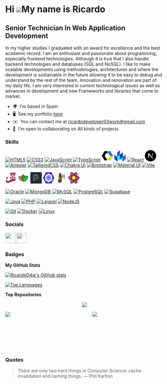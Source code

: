 # Hi ![](https://user-images.githubusercontent.com/18350557/176309783-0785949b-9127-417c-8b55-ab5a4333674e.gif)My name is Ricardo

## Senior Technician In Web Application Development

In my higher studies I graduated with an award for excellence and the best academic record. I am an enthusiast and passionate about programming, especially frontend technologies. Although it is true that I also handle backend technologies and databases (SQL and NoSQL). I like to make scalable developments using methodologies, architectures and where the development is sustainable in the future allowing it to be easy to debug and understand by the rest of the team. Innovation and renovation are part of my daily life. I am very interested in current technological issues as well as advances in development and new Frameworks and libraries that come to market.

- 🌍  I'm based in Spain
- 🖥️  See my portfolio [here](https://mnf.red/0c10d54d-6d87-467f-8749-604570f437da/timeline)
- ✉️  You can contact me at [ricardodeveloper03work@gmail.com](mailto:ricardodeveloper03work@gmail.com)
- 🤝  I'm open to collaborating on All kinds of projects

### Skills

<p align="left">

<a href="https://developer.mozilla.org/en-US/docs/Glossary/HTML5" target="_blank" rel="noreferrer"><img src="https://raw.githubusercontent.com/danielcranney/readme-generator/main/public/icons/skills/html5-colored.svg" width="36" height="36" alt="HTML5" /></a>
<a href="https://www.w3.org/TR/CSS/#css" target="_blank" rel="noreferrer"><img src="https://raw.githubusercontent.com/danielcranney/readme-generator/main/public/icons/skills/css3-colored.svg" width="36" height="36" alt="CSS3" /></a>
<a href="https://developer.mozilla.org/en-US/docs/Web/JavaScript" target="_blank" rel="noreferrer"><img src="https://raw.githubusercontent.com/danielcranney/readme-generator/main/public/icons/skills/javascript-colored.svg" width="36" height="36" alt="JavaScript" /></a>
<a href="https://www.typescriptlang.org/" target="_blank" rel="noreferrer"><img src="https://raw.githubusercontent.com/danielcranney/readme-generator/main/public/icons/skills/typescript-colored.svg" width="36" height="36" alt="TypeScript" /></a>
<a href="https://developer.mozilla.org/en-US/docs/Web/API/Web_components" target="_blank" rel="noreferrer"><img src="/images/webc.png" width="36" height="36" alt="WebComponent" /></a>
<a href="https://lit.dev/" target="_blank" rel="noreferrer"><img src="/images/lit.svg" width="36" height="36" alt="Lit" /></a>
<a href="https://reactjs.org/" target="_blank" rel="noreferrer"><img src="https://raw.githubusercontent.com/danielcranney/readme-generator/main/public/icons/skills/react-colored.svg" width="36" height="36" alt="React" /></a>
<a href="https://nextjs.org/docs" target="_blank" rel="noreferrer"><img src="/images/nextjs.svg" width="36" height="36" alt="NextJs" /></a>
<a href="https://angular.io/" target="_blank" rel="noreferrer"><img src="https://raw.githubusercontent.com/danielcranney/readme-generator/main/public/icons/skills/angularjs-colored.svg" width="36" height="36" alt="Angular" /></a>
<a href="https://tailwindcss.com/" target="_blank" rel="noreferrer"><img src="https://raw.githubusercontent.com/danielcranney/readme-generator/main/public/icons/skills/tailwindcss-colored.svg" width="36" height="36" alt="TailwindCSS" /></a>
<a href="https://chakra-ui.com/" target="_blank" rel="noreferrer"><img src="https://raw.githubusercontent.com/danielcranney/readme-generator/main/public/icons/skills/chakra-colored.svg" width="36" height="36" alt="Chakra UI" /></a>
<a href="https://getbootstrap.com/" target="_blank" rel="noreferrer"><img src="https://raw.githubusercontent.com/danielcranney/readme-generator/main/public/icons/skills/bootstrap-colored.svg" width="36" height="36" alt="Bootstrap" /></a>
<a href="https://mui.com/" target="_blank" rel="noreferrer"><img src="https://raw.githubusercontent.com/danielcranney/readme-generator/main/public/icons/skills/materialui-colored.svg" width="36" height="36" alt="Material UI" /></a>
<a href="https://vitejs.dev/" target="_blank" rel="noreferrer"><img src="https://raw.githubusercontent.com/danielcranney/readme-generator/main/public/icons/skills/vite-colored.svg" width="36" height="36" alt="Vite" /></a>

<a href="https://jestjs.io/" target="_blank" rel="noreferrer"><img src="/images/jest.svg" width="36" height="36" alt="Jest" /></a>
<a href="https://playwright.dev/" target="_blank" rel="noreferrer"><img src="/images/playwright.svg" width="36" height="36" alt="Playwright" /></a>
<a href="https://prettier.io/" target="_blank" rel="noreferrer"><img src="/images/prettier.png" width="36" height="36" alt="Prettier" /></a>
<a href="https://eslint.org/" target="_blank" rel="noreferrer"><img src="/images/ESLint.png" width="36" height="36" alt="ESLint" /></a>
<a href="https://zustand-demo.pmnd.rs/" target="_blank" rel="noreferrer"><img src="/images/zustad.png" width="36" height="36" alt="Zustand" /></a>
<a href="https://tanstack.com/query/v3/" target="_blank" rel="noreferrer"><img src="/images/reactquery.svg" width="36" height="36" alt="ReactQuery" /></a>

<a href="https://www.oracle.com/uk/index.html" target="_blank" rel="noreferrer"><img src="https://raw.githubusercontent.com/danielcranney/readme-generator/main/public/icons/skills/oracle-colored.svg" width="36" height="36" alt="Oracle" /></a>
<a href="https://www.mongodb.com/" target="_blank" rel="noreferrer"><img src="https://raw.githubusercontent.com/danielcranney/readme-generator/main/public/icons/skills/mongodb-colored.svg" width="36" height="36" alt="MongoDB" /></a>
<a href="https://www.mysql.com/" target="_blank" rel="noreferrer"><img src="https://raw.githubusercontent.com/danielcranney/readme-generator/main/public/icons/skills/mysql-colored.svg" width="36" height="36" alt="MySQL" /></a>
<a href="https://www.postgresql.org/" target="_blank" rel="noreferrer"><img src="https://raw.githubusercontent.com/danielcranney/readme-generator/main/public/icons/skills/postgresql-colored.svg" width="36" height="36" alt="PostgreSQL" /></a>
<a href="https://supabase.io/" target="_blank" rel="noreferrer"><img src="https://raw.githubusercontent.com/danielcranney/readme-generator/main/public/icons/skills/supabase-colored.svg" width="36" height="36" alt="Supabase" /></a>

<a href="https://www.oracle.com/java/" target="_blank" rel="noreferrer"><img src="https://raw.githubusercontent.com/danielcranney/readme-generator/main/public/icons/skills/java-colored.svg" width="36" height="36" alt="Java" /></a>
<a href="https://www.php.net/" target="_blank" rel="noreferrer"><img src="https://raw.githubusercontent.com/danielcranney/readme-generator/main/public/icons/skills/php-colored.svg" width="36" height="36" alt="PHP" /></a>
<a href="https://laravel.com/" target="_blank" rel="noreferrer"><img src="https://raw.githubusercontent.com/danielcranney/readme-generator/main/public/icons/skills/laravel-colored.svg" width="36" height="36" alt="Laravel" /></a>
<a href="https://nodejs.org/en/" target="_blank" rel="noreferrer"><img src="https://raw.githubusercontent.com/danielcranney/readme-generator/main/public/icons/skills/nodejs-colored.svg" width="36" height="36" alt="NodeJS" /></a>

<a href="https://git-scm.com/" target="_blank" rel="noreferrer"><img src="https://raw.githubusercontent.com/danielcranney/readme-generator/main/public/icons/skills/git-colored.svg" width="36" height="36" alt="Git" /></a>
<a href="https://www.docker.com/" target="_blank" rel="noreferrer"><img src="https://raw.githubusercontent.com/danielcranney/readme-generator/main/public/icons/skills/docker-colored.svg" width="36" height="36" alt="Docker" /></a>
<a href="https://www.linux.org" target="_blank" rel="noreferrer"><img src="https://raw.githubusercontent.com/danielcranney/readme-generator/main/public/icons/skills/linux-colored.svg" width="36" height="36" alt="Linux" /></a>

</p>

### Socials

<p align="left"> <a href="https://www.github.com/RicardoD4w" target="_blank" rel="noreferrer"> <picture> <source media="(prefers-color-scheme: dark)" srcset="https://raw.githubusercontent.com/danielcranney/readme-generator/main/public/icons/socials/github-dark.svg" /> <source media="(prefers-color-scheme: light)" srcset="https://raw.githubusercontent.com/danielcranney/readme-generator/main/public/icons/socials/github.svg" /> <img src="https://raw.githubusercontent.com/danielcranney/readme-generator/main/public/icons/socials/github.svg" width="32" height="32" /> </picture> </a> <a href="https://www.linkedin.com/in/ricardo-rodríguez" target="_blank" rel="noreferrer"> <picture> <source media="(prefers-color-scheme: dark)" srcset="https://raw.githubusercontent.com/danielcranney/readme-generator/main/public/icons/socials/linkedin-dark.svg" /> <source media="(prefers-color-scheme: light)" srcset="https://raw.githubusercontent.com/danielcranney/readme-generator/main/public/icons/socials/linkedin.svg" /> <img src="https://raw.githubusercontent.com/danielcranney/readme-generator/main/public/icons/socials/linkedin.svg" width="32" height="32" /> </picture> </a></p>

### Badges

<b>My GitHub Stats</b>

<a href="http://www.github.com/RicardoD4w"><img src="https://github-readme-stats.vercel.app/api?username=RicardoD4w&show_icons=true&hide=&count_private=true&title_color=0891b2&text_color=ffffff&icon_color=0891b2&bg_color=1c1917&hide_border=true&show_icons=true" alt="RicardoD4w's GitHub stats" /></a>

<a href="https://github.com/RicardoD4w" align="left"><img src="https://github-readme-stats.vercel.app/api/top-langs/?username=RicardoD4w&langs_count=10&title_color=0891b2&text_color=ffffff&icon_color=0891b2&bg_color=1c1917&hide_border=true&locale=en&custom_title=Top%20%Languages" alt="Top Languages" /></a>

<b>Top Repositories</b>

<div width="100%" align="center">

  <a href="https://github.com/RicardoD4W/Design-patterns" align="center"><img align="center" width="45%" src="https://github-readme-stats.vercel.app/api/pin/?username=RicardoD4w&repo=Design-patterns&title_color=0891b2&text_color=ffffff&icon_color=0891b2&bg_color=1c1917&hide_border=true&locale=en" /></a>
  
  <a href="https://github.com/RicardoD4w/Playwright" align="left"><img align="left" width="45%" src="https://github-readme-stats.vercel.app/api/pin/?username=RicardoD4w&repo=Playwright&title_color=0891b2&text_color=ffffff&icon_color=0891b2&bg_color=1c1917&hide_border=true&locale=en" /></a>

  
  <a href="https://github.com/RicardoD4w/Buenas-Practicas-Clean-Code-Version" align="right"><img align="right" width="45%" src="https://github-readme-stats.vercel.app/api/pin/?username=RicardoD4w&repo=Buenas-Practicas-Clean-Code-Version&title_color=0891b2&text_color=ffffff&icon_color=0891b2&bg_color=1c1917&hide_border=true&locale=en" /></a>
  
  
  </div><br /><br /><br /><br /><br /><br /><br />



### Quotes

  > There are only two hard things in Computer Science: cache invalidation and naming things. — Phil Karlton
